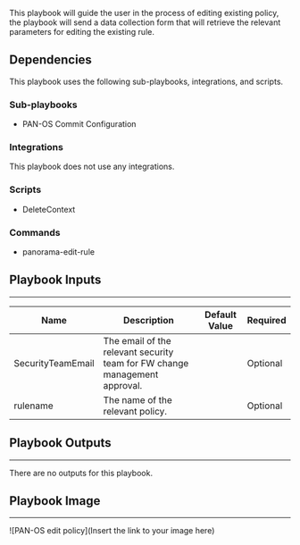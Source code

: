 This playbook will guide the user in the process of editing existing policy, the playbook will send a data collection form that will retrieve the relevant parameters for editing the existing rule.

## Dependencies
This playbook uses the following sub-playbooks, integrations, and scripts.

### Sub-playbooks
* PAN-OS Commit Configuration

### Integrations
This playbook does not use any integrations.

### Scripts
* DeleteContext

### Commands
* panorama-edit-rule

## Playbook Inputs
---

| **Name** | **Description** | **Default Value** | **Required** |
| --- | --- | --- | --- |
| SecurityTeamEmail | The email of the relevant security team for FW change management approval. |  | Optional |
| rulename | The name of the relevant policy. |  | Optional |

## Playbook Outputs
---
There are no outputs for this playbook.

## Playbook Image
---
![PAN-OS edit policy](Insert the link to your image here)